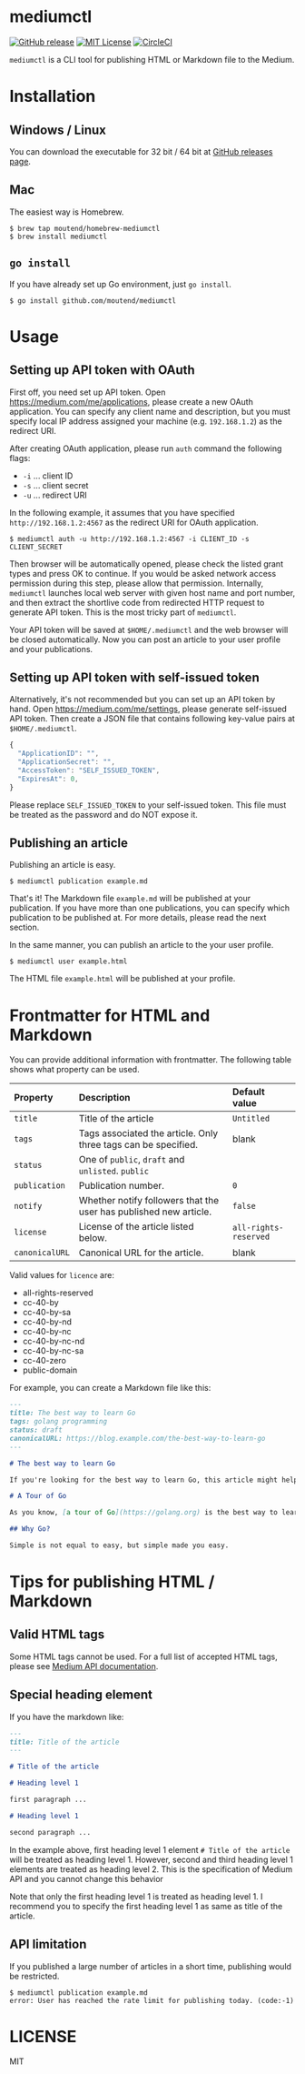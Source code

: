 # mediumctl

[![GitHub release](https://img.shields.io/github/release/moutend/mediumctl.svg?style=flat-square)][release]
[![MIT License](https://img.shields.io/badge/license-MIT-blue.svg?style=flat-square)][license]
[![CircleCI](https://circleci.com/gh/moutend/mediumctl.svg?style=svg&circle-token=e7748578056ded93a5532904c047fc0f23db3bba)](https://circleci.com/gh/moutend/mediumctl)

[release]: https://github.com/moutend/mediumctl/releases
[license]: https://github.com/moutend/mediumctl/blob/master/LICENSE
[status]: https://circleci.com/gh/moutend/mediumctl

`mediumctl` is a CLI tool for publishing HTML or Markdown file to the Medium.

# Installation

## Windows / Linux

You can download the executable for 32 bit / 64 bit at [GitHub releases page](https://github.com/moutend/mediumctl/releases/).

## Mac

The easiest way is Homebrew.

```shell
$ brew tap moutend/homebrew-mediumctl
$ brew install mediumctl
```

## `go install`

If you have already set up Go environment, just `go install`.

```shell
$ go install github.com/moutend/mediumctl
```

# Usage

## Setting up API token with OAuth

First off, you need set up API token. Open https://medium.com/me/applications, please create a new OAuth application.
You can specify any client name and description, but you must specify local IP address assigned your machine (e.g. `192.168.1.2`) as the redirect URI.

After creating OAuth application, please run `auth` command the following flags:

- `-i` ... client ID
- `-s` ... client secret
- `-u` ... redirect URI

In the following example, it assumes that you have specified `http://192.168.1.2:4567` as the redirect URI for OAuth application.

```shell
$ mediumctl auth -u http://192.168.1.2:4567 -i CLIENT_ID -s CLIENT_SECRET
```

Then browser will be automatically opened, please check the listed grant types and press OK to continue.
If you would be asked network access permission during this step, please allow that permission.
Internally, `mediumctl` launches local web server with given host name and port number, and then extract the shortlive code from redirected HTTP request to generate API token. This is the most tricky part of `mediumctl`.

Your API token will be saved at `$HOME/.mediumctl` and the web browser will be closed automatically.
Now you can post an article to your user profile and your publications.

## Setting up API token with self-issued token

Alternatively, it's not recommended but you can set up an API token by hand.
Open https://medium.com/me/settings, please generate self-issued API token.
Then create a JSON file that contains following key-value pairs at `$HOME/.mediumctl`.

```js
{
  "ApplicationID": "",
  "ApplicationSecret": "",
  "AccessToken": "SELF_ISSUED_TOKEN",
  "ExpiresAt": 0,
}
```

Please replace `SELF_ISSUED_TOKEN` to your self-issued token. This file must be treated as the password and do NOT expose it.

## Publishing an article

Publishing an article is easy.

```shell
$ mediumctl publication example.md
```

That's it! The Markdown file `example.md` will be published at your publication.
If you have more than one publications, you can specify which publication to be published at. For more details, please read the next section.

In the same manner, you can publish an article to the your user profile.

```shell
$ mediumctl user example.html
```

The HTML file `example.html` will be published at your profile.

# Frontmatter for HTML and Markdown

You can provide additional information with frontmatter. The following table shows what property can be used.

| Property | Description | Default value |
|:--|:--|:--|
| `title` | Title of the article | `Untitled` |
| `tags` | Tags associated the article. Only three tags can be specified. | blank |
| `status` | One of `public`, `draft` and `unlisted`. `public` |
| `publication` | Publication number. | `0` |
| `notify` | Whether notify followers that the user has published new article. | `false` |
| `license` | License of the article listed below. | `all-rights-reserved` |
| `canonicalURL` | Canonical URL for the article. | blank |

Valid values for `licence` are:

- all-rights-reserved
- cc-40-by
- cc-40-by-sa
- cc-40-by-nd
- cc-40-by-nc
- cc-40-by-nc-nd
- cc-40-by-nc-sa
- cc-40-zero
- public-domain

For example, you can create a Markdown file like this:

```markdown
---
title: The best way to learn Go
tags: golang programming
status: draft
canonicalURL: https://blog.example.com/the-best-way-to-learn-go
---

# The best way to learn Go

If you're looking for the best way to learn Go, this article might help you.

# A Tour of Go

As you know, [a tour of Go](https://golang.org) is the best way to learn go.

## Why Go?

Simple is not equal to easy, but simple made you easy.
```

# Tips for publishing HTML / Markdown

## Valid HTML tags

Some HTML tags cannot be used. For a full list of accepted HTML tags, please see [Medium API documentation](https://medium.com/@katie/a4367010924e).

## Special heading element

If you have the markdown like:

```markdown
---
title: Title of the article
---

# Title of the article

# Heading level 1

first paragraph ...

# Heading level 1

second paragraph ...
```

In the example above, first heading level 1 element `# Title of the article` will be treated as heading level 1.
However, second and third heading level 1 elements are treated as heading level 2.
This is the specification of Medium API and you cannot change this behavior 

Note that only the first heading level 1 is treated as heading level 1.
I recommend you to specify the first heading level 1 as same as title of the article.

## API limitation

If you published a large number of articles in a short time, publishing would be restricted.

```shell
$ mediumctl publication example.md
error: User has reached the rate limit for publishing today. (code:-1)
```

# LICENSE

MIT

